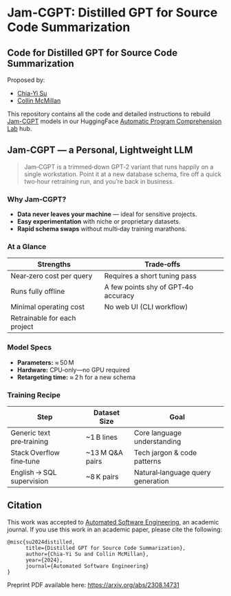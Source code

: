 # Jam-CGPT: Distilled GPT for Source Code Summarization

## Code for Distilled GPT for Source Code Summarization

Proposed by:
- [Chia-Yi Su](https://chiayisu.github.io/)
- [Collin McMillan](https://sdf.org/~cmc/)

This repository contains all the code and detailed instructions to rebuild [Jam-CGPT](https://huggingface.co/apcl/Jam-CGPT) models in our HuggingFace [Automatic Program Comprehension Lab](https://huggingface.co/apcl) hub.

## Jam‑CGPT — a Personal, Lightweight LLM

> Jam‑CGPT is a trimmed‑down GPT‑2 variant that runs happily on a single workstation. Point it at a new database schema, fire off a quick two‑hour retraining run, and you’re back in business.

### Why Jam‑CGPT?

* **Data never leaves your machine** — ideal for sensitive projects.  
* **Easy experimentation** with niche or proprietary datasets.  
* **Rapid schema swaps** without multi‑day training marathons.

### At a Glance

| Strengths | Trade‑offs |
|-----------|-----------|
| Near‑zero cost per query | Requires a short tuning pass |
| Runs fully offline | A few points shy of GPT‑4o accuracy |
| Minimal operating cost | No web UI (CLI workflow) |
| Retrainable for each project | |

### Model Specs

* **Parameters:** ≈ 50 M  
* **Hardware:** CPU‑only—no GPU required  
* **Retargeting time:** ≈ 2 h for a new schema

### Training Recipe

| Step | Dataset Size | Goal |
|------|--------------|------|
| Generic text pre‑training | ~1 B lines | Core language understanding |
| Stack Overflow fine‑tune | ~13 M Q&A pairs | Tech jargon & code patterns |
| English → SQL supervision | ~8 K pairs | Natural‑language query generation |

## Citation
This work was accepted to [Automated Software Engineering](https://link.springer.com/journal/10515), an academic journal.  If you use this work in an academic paper, please cite the following:
```
@misc{su2024distilled,
      title={Distilled GPT for Source Code Summarization}, 
      author={Chia-Yi Su and Collin McMillan},
      year={2024},
      journal={Automated Software Engineering}
}
```
Preprint PDF available here: https://arxiv.org/abs/2308.14731

